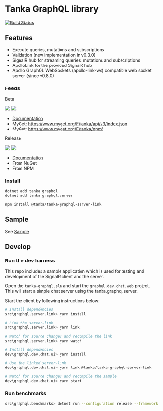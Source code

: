 Tanka GraphQL library
=====================================

[![Build Status](https://dev.azure.com/tanka-ops/graphql/_apis/build/status/graphql?branchName=master)](https://dev.azure.com/tanka-ops/graphql/_build/latest?definitionId=1&branchName=master)


## Features

* Execute queries, mutations and subscriptions
* Validation (new implementation in v0.3.0)
* SignalR hub for streaming queries, mutations and subscriptions
* ApolloLink for the provided SignalR hub
* Apollo GraphQL WebSockets (apollo-link-ws) compatible web socket server (since v0.8.0)


### Feeds

Beta 

[![](https://img.shields.io/myget/tanka/vpre/tanka.graphql.svg?style=popout-square)](https://www.myget.org/feed/tanka/package/nuget/tanka.graphql)
[![](https://img.shields.io/npm/v/@tanka/tanka-graphql-server-link/latest.svg?registry_uri=https%3A%2F%2Fwww.myget.org%2FF%2Ftanka%2Fnpm%2F&style=popout-square)](https://www.myget.org/feed/tanka/package/npm/@tanka/tanka-graphql-server-link)

* [Documentation](https://pekkah.github.io/tanka-graphql/beta/)
* MyGet: https://www.myget.org/F/tanka/api/v3/index.json
* MyGet: https://www.myget.org/F/tanka/npm/


Release

[![](https://buildstats.info/nuget/tanka.graphql)](https://www.nuget.org/packages/tanka.graphql/)
[![](https://img.shields.io/npm/v/@tanka/tanka-graphql-server-link.svg?style=popout-square)](https://www.npmjs.com/package/@tanka/tanka-graphql-server-link)

* [Documentation](https://pekkah.github.io/tanka-graphql/)
* From NuGet
* From NPM


### Install 

```bash
dotnet add tanka.graphql
dotnet add tanka.graphql.server

npm install @tanka/tanka-graphql-server-link
```


## Sample

See [Sample](https://github.com/pekkah/tanka-graphql-samples)


## Develop

### Run the dev harness

This repo includes a sample application which is used for testing
and development of the SignalR client and the server.

Open the `tanka-graphql.sln` and start the `graphql.dev.chat.web` project. This will start a simple chat server using the tanka.graphql.server.

Start the client by following instructions below:

```bash
# Install dependencies
src\graphql.server.link> yarn install

# Link the server-link
src\graphql.server.link> yarn link

# Watch for source changes and recompile the link
src\graphql.server.link> yarn watch

# Install dependencies
dev\graphql.dev.chat.ui> yarn install

# Use the linked server-link
dev\graphql.dev.chat.ui> yarn link @tanka/tanka-graphql-server-link

# Watch for source changes and recompile the sample
dev\graphql.dev.chat.ui> yarn start
```


### Run benchmarks

```bash
src\graphql.benchmarks> dotnet run --configuration release --framework netcoreapp22
```

